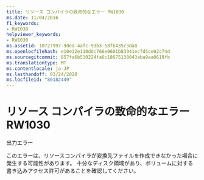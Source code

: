 ```yaml
---
title: リソース コンパイラの致命的なエラー RW1030
ms.date: 11/04/2016
f1_keywords:
- RW1030
helpviewer_keywords:
- RW1030
ms.assetid: 10727997-9ded-4afc-93b3-58fb435c3da8
ms.openlocfilehash: e10e12e110ddc766e0601b83941ecfd1ce02c74d
ms.sourcegitcommit: 857fa6b530224fa6c18675138043aba9aa0619fb
ms.translationtype: MT
ms.contentlocale: ja-JP
ms.lasthandoff: 03/24/2020
ms.locfileid: "80182449"
---
```

# <a name="resource-compiler-fatal-error-rw1030"></a>リソース コンパイラの致命的なエラー RW1030

出力エラー

このエラーは、リソースコンパイラが変換先ファイルを作成できなかった場合に発生する可能性があります。 十分なディスク領域があり、ボリュームに対する書き込みアクセス許可があることを確認してください。

